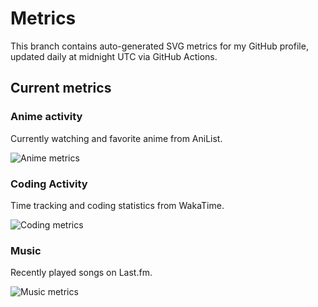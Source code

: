 # Metrics

This branch contains auto-generated SVG metrics for my GitHub profile, updated daily at midnight UTC via GitHub Actions.

## Current metrics

### Anime activity

Currently watching and favorite anime from AniList.

![Anime metrics](https://github.com/Br4z/Br4z/tree/metrics/AniList.svg)

### Coding Activity

Time tracking and coding statistics from WakaTime.

![Coding metrics](https://github.com/Br4z/Br4z/tree/metrics/WakaTime.svg)

### Music

Recently played songs on Last.fm.

![Music metrics](https://github.com/Br4z/Br4z/tree/metrics/Lastfm.svg)
